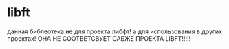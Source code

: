 # libft

данная библеотека не для проекта либфт!
а для использования в других проектах!
ОНА НЕ СООТВЕТСВУЕТ САБЖЕ ПРОЕКТА LIBFT!!!!!
